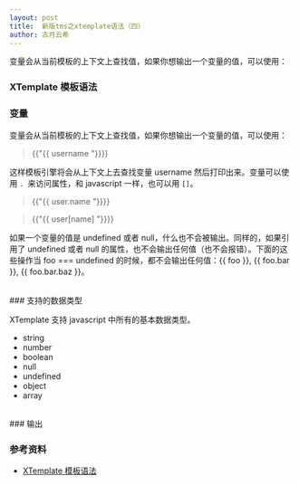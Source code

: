 ```yaml
---
layout: post
title:  新版tms之xtemplate语法（四）
author: 古月云希
---
```


变量会从当前模板的上下文上查找值，如果你想输出一个变量的值，可以使用：



### XTemplate 模板语法


### 变量

变量会从当前模板的上下文上查找值，如果你想输出一个变量的值，可以使用：

> {{"{{ username "}}}}

这样模板引擎将会从上下文上去查找变量 username 然后打印出来。变量可以使用 `. `来访问属性，和 javascript 一样，也可以用 `[]`。

> {{"{{ user.name "}}}} 

> {{"{{ user[name] "}}}} 


如果一个变量的值是 undefined 或者 null，什么也不会被输出。同样的，如果引用了 undefined 或者 null 的属性，也不会输出任何值（也不会报错）。下面的这些操作当 foo === undefined 的时候，都不会输出任何值：{{ foo }}, {{ foo.bar }}, {{ foo.bar.baz }}。

<br/>
### 支持的数据类型

XTemplate 支持 javascript 中所有的基本数据类型。

- string
- number
- boolean
- null
- undefined
- object
- array

<br/>
### 输出

### 参考资料

- [XTemplate 模板语法](https://github.com/xtemplate/xtemplate/blob/master/docs/syntax-cn.md)